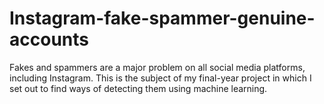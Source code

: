 # Instagram-fake-spammer-genuine-accounts
Fakes and spammers are a major problem on all social media platforms, including Instagram. This is the subject of my final-year project in which I set out to find ways of detecting them using machine learning.
